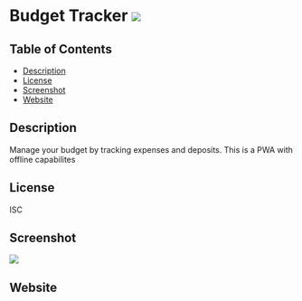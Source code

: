 # Budget Tracker  ![](https://img.shields.io/badge/license-ISC-blue)

  ## Table of Contents
  * [Description](#description)
  * [License](#license)
  * [Screenshot](#screenshot)
  * [Website](#website)
  
## Description
  Manage your budget by tracking expenses and deposits. This is a PWA with offline capabilites

## License
 ISC

## Screenshot
![](./public/assets/images/screenshot.png)

## Website


